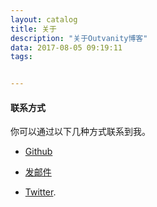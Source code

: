 ```yaml
---
layout: catalog
title: 关于
description: "关于Outvanity博客"
data: 2017-08-05 09:19:11
tags: 


---
```



#### 联系方式
	

你可以通过以下几种方式联系到我。

* [Github](https://github.com/outvanity)

* [发邮件](mailto:z909920082@gmail.com)

* [Twitter](https://twitter.com/outvanity).


